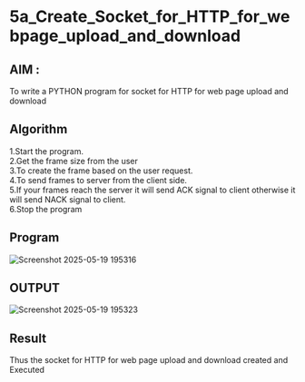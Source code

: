 # 5a_Create_Socket_for_HTTP_for_webpage_upload_and_download
## AIM :
To write a PYTHON program for socket for HTTP for web page upload and download
## Algorithm

1.Start the program.
<BR>
2.Get the frame size from the user
<BR>
3.To create the frame based on the user request.
<BR>
4.To send frames to server from the client side.
<BR>
5.If your frames reach the server it will send ACK signal to client otherwise it will send NACK signal to client.
<BR>
6.Stop the program
<BR>
## Program 
![Screenshot 2025-05-19 195316](https://github.com/user-attachments/assets/36ead966-95d4-4708-8065-a5c62cba7013)

## OUTPUT
![Screenshot 2025-05-19 195323](https://github.com/user-attachments/assets/c94c93ca-fa4f-43c6-8725-6c72e543d6b3)

## Result
Thus the socket for HTTP for web page upload and download created and Executed
